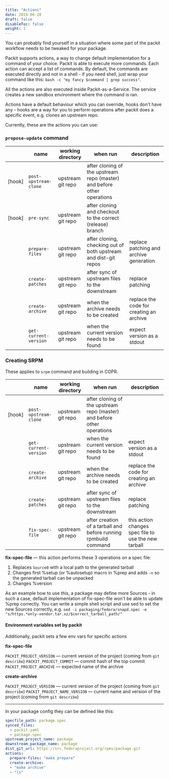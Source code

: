 ```yaml
---
title: "Actions"
date: 2019-06-28
draft: false
disableToc: false
weight: 1
---
```


You can probably find yourself in a situation where some part of the packit workflow needs to be
tweaked for your package.

Packit supports actions, a way to change default implementation for a command
of your choice.  Packit is able to execute more commands. Each action can
accept a list of commands. By default, the commands are executed directly and
not in a shell - if you need shell, just wrap your command like this: `bash -c
"my fancy $command | grep success"`.

All the actions are also executed inside Packit-as-a-Service. The service
creates a new sandbox environment where the command is ran.

Actions have a default behaviour which you can override, hooks don't have any -
hooks are a way for you to perform operations after packit does a specific
event, e.g. clones an upstream repo.

Currently, these are the actions you can use:

### `propose-update` command

|        | name                  | working directory | when run                                                                          | description                               |
| ------ | --------------------- | ----------------- | --------------------------------------------------------------------------------  | ----------------------------------------- |
| [hook] | `post-upstream-clone` | upstream git repo | after cloning of the upstream repo (master) and before other operations           |                                           |
| [hook] | `pre-sync`            | upstream git repo | after cloning and checkout to the correct (release) branch                        |                                           |
|        | `prepare-files`       | upstream git repo | after cloning, checking out of both upstream and dist-git repos                   | replace patching and archive generation   |
|        | `create-patches`      | upstream git repo | after sync of upstream files to the downstream                                    | replace patching                          |
|        | `create-archive`      | upstream git repo | when the archive needs to be created                                              | replace the code for creating an archive  |
|        | `get-current-version` | upstream git repo | when the current version needs to be found                                        | expect version as a stdout                |


### Creating SRPM

These applies to `srpm` command and building in COPR.

|        | name                  | working directory | when run                                                                          | description                               |
| ------ | --------------------- | ----------------- | --------------------------------------------------------------------------------  | ----------------------------------------- |
| [hook] | `post-upstream-clone` | upstream git repo | after cloning of the upstream repo (master) and before other operations           |                                           |
|        | `get-current-version` | upstream git repo | when the current version needs to be found                                        | expect version as a stdout                |
|        | `create-archive`      | upstream git repo | when the archive needs to be created                                              | replace the code for creating an archive  |
|        | `create-patches`      | upstream git repo | after sync of upstream files to the downstream                                    | replace patching                          |
|        | `fix-spec-file`            | upstream git repo | after creation of a tarball and before running rpmbuild command                   | this action changes spec file to use the new tarball                          |

**fix-spec-file** — this action performs these 3 operations on a spec file:

1. Replaces `Source0` with a local path to the generated tarball
2. Changes first %setup (or %autosetup) macro in %prep and adds `-n` so the generated tarball can be unpacked
3. Changes %version

As an example how to use this, a package may define more Sources - in such a
case, default implementation of fix-spec-file won't be able to update %prep
correctly. You can write a simple shell script and use sed to set the new
Sources correctly, e.g. `sed -i packaging/fedora/snapd.spec -e
"s/https.*only-vendor.tar.xz/$correct_tarball_path/"`


#### Environment variables set by packit

Additionally, packit sets a few env vars for specific actions

**fix-spec-file**

`PACKIT_PROJECT_VERSION` — current version of the project (coming from `git describe`)
`PACKIT_PROJECT_COMMIT` — commit hash of the top commit
`PACKIT_PROJECT_ARCHIVE` — expected name of the archive

**create-archive**

`PACKIT_PROJECT_VERSION` — current version of the project (coming from `git describe`)
`PACKIT_PROJECT_NAME_VERSION` — current name and version of the project (coming from `git describe`)


-----

In your package config they can be defined like this:

```yaml
specfile_path: package.spec
synced_files:
  - packit.yaml
  - package.spec
upstream_project_name: package
downstream_package_name: package
dist_git_url: https://src.fedoraproject.org/rpms/package.git
actions:
  prepare-files: "make prepare"
  create-archive:
  - "make archive"
  - "ls"
```
